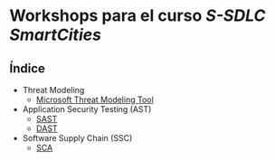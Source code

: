 # Workshops para el curso *S-SDLC SmartCities*

## Índice
- Threat Modeling
    - [Microsoft Threat Modeling Tool](./1_ThreatModeling/1.1_Microsoft/README.md)
- Application Security Testing (AST)
    - [SAST](./2_AST/2.1_SAST/README.md)
    - [DAST](./2_AST/2.2_DAST_ZAP/README.md)
- Software Supply Chain (SSC)
    - [SCA](./3_SSC/3.1_SCA/README.md)